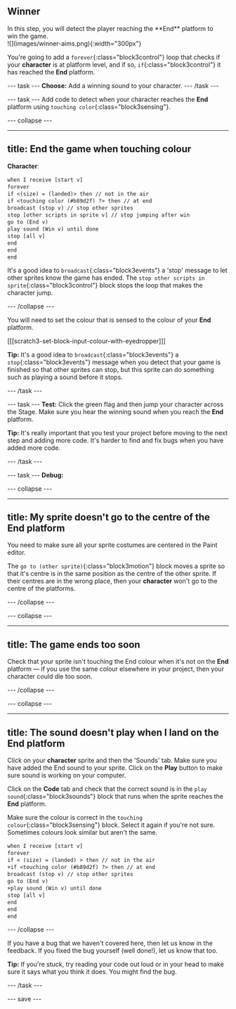 ## Winner

<div style="display: flex; flex-wrap: wrap">
<div style="flex-basis: 200px; flex-grow: 1; margin-right: 15px;">
In this step, you will detect the player reaching the **End** platform to win the game. 
</div>
<div>
![](images/winner-aims.png){:width="300px"}
</div>
</div>


You're going to add a `forever`{:class="block3control"} loop that checks if your **character** is at platform level, and if so, `if`{:class="block3control"} it has reached the **End** platform.

--- task ---
**Choose:** Add a winning sound to your character.
--- /task ---

--- task ---
Add code to detect when your character reaches the **End** platform using `touching color`{:class="block3sensing"}.

--- collapse ---

---
title: End the game when touching colour
---

**Character**:

```blocks3
when I receive [start v]
forever
if <(size) = (landed)> then // not in the air
if <touching color (#b89d2f) ?> then // at end
broadcast (stop v) // stop other sprites
stop [other scripts in sprite v] // stop jumping after win
go to (End v)
play sound (Win v) until done
stop [all v]
end
end
end
```

It's a good idea to `broadcast`{:class="block3events"} a 'stop' message to let other sprites know the game has ended. The `stop other scripts in sprite`{:class="block3control"} block stops the loop that makes the character jump.

--- /collapse ---

You will need to set the colour that is sensed to the colour of your **End** platform.

[[[scratch3-set-block-input-colour-with-eyedropper]]]

**Tip:** It's a good idea to `broadcast`{:class="block3events"} a `stop`{:class="block3events"} message when you detect that your game is finished so that other sprites can stop, but this sprite can do something such as playing a sound before it stops.

--- /task ---

--- task ---
**Test:** Click the green flag and then jump your character across the Stage. Make sure you hear the winning sound when you reach the **End** platform.

**Tip:** It's really important that you test your project before moving to the next step and adding more code. It's harder to find and fix bugs when you have added more code.

--- /task ---


--- task ---
**Debug:**

--- collapse ---

---
title: My sprite doesn't go to the centre of the End platform
---

You need to make sure all your sprite costumes are centered in the Paint editor. 

The `go to (other sprite)`{:class="block3motion"} block moves a sprite so that it's centre is in the same position as the centre of the other sprite. If their centres are in the wrong place, then your **character** won't go to the centre of the platforms.

--- /collapse ---

--- collapse ---

---
title: The game ends too soon
---

Check that your sprite isn't touching the End colour when it's not on the **End** platform — if you use the same colour elsewhere in your project, then your character could die too soon.

--- /collapse ---

--- collapse ---

---
title: The sound doesn't play when I land on the End platform
---

Click on your **character** sprite and then the 'Sounds' tab. Make sure you have added the End sound to your sprite. Click on the **Play** button to make sure sound is working on your computer.

Click on the **Code** tab and check that the correct sound is in the `play sound`{:class="block3sounds"} block that runs when the sprite reaches the **End** platform.

Make sure the colour is correct in the `touching colour`{:class="block3sensing"} block. Select it again if you're not sure. Sometimes colours look similar but aren't the same.

```blocks3
when I receive [start v]
forever
if < (size) = (landed) > then // not in the air
+if <touching color (#b89d2f) ?> then // at end
broadcast (stop v) // stop other sprites
go to (End v)
+play sound (Win v) until done
stop [all v]
end
end
end
```

--- /collapse ---

If you have a bug that we haven't covered here, then let us know in the feedback. If you fixed the bug yourself (well done!), let us know that too. 

**Tip:** If you're stuck, try reading your code out loud or in your head to make sure it says what you think it does. You might find the bug.

--- /task ---

--- save ---
